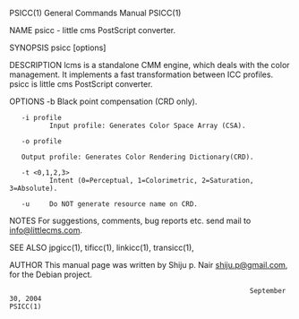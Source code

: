 PSICC(1)                                                      General Commands Manual                                                     PSICC(1)

NAME
       psicc - little cms PostScript converter.

SYNOPSIS
       psicc [options]

DESCRIPTION
       lcms  is  a standalone CMM engine, which deals with the color management.  It implements a fast transformation between ICC profiles.  psicc
       is little cms PostScript converter.

OPTIONS
       -b     Black point compensation (CRD only).

       -i profile
              Input profile: Generates Color Space Array (CSA).

       -o profile

       Output profile: Generates Color Rendering Dictionary(CRD).

       -t <0,1,2,3>
              Intent (0=Perceptual, 1=Colorimetric, 2=Saturation, 3=Absolute).

       -u     Do NOT generate resource name on CRD.

NOTES
       For suggestions, comments, bug reports etc. send mail to info@littlecms.com.

SEE ALSO
       jpgicc(1), tificc(1), linkicc(1), transicc(1),

AUTHOR
       This manual page was written by Shiju p. Nair <shiju.p@gmail.com>, for the Debian project.

                                                                September 30, 2004                                                        PSICC(1)
